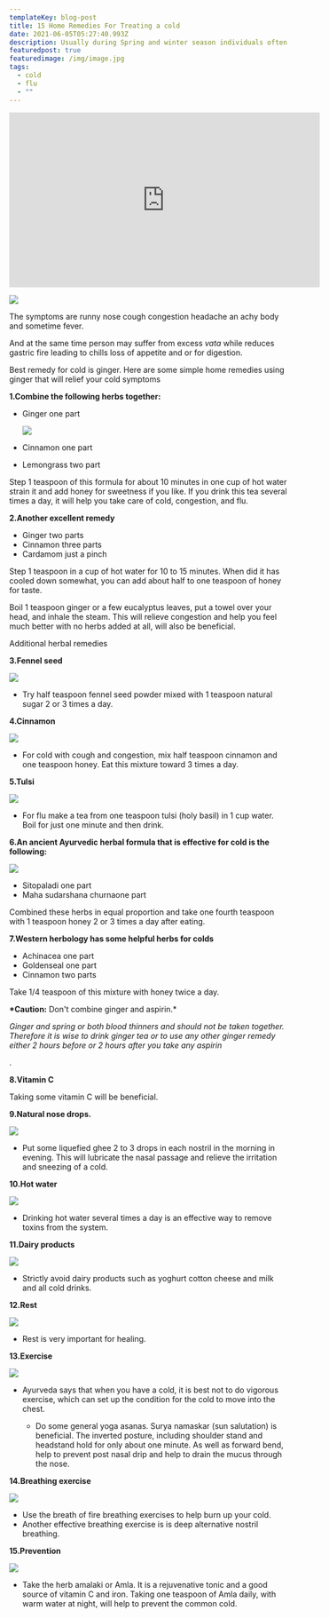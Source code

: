 ```yaml
---
templateKey: blog-post
title: 15 Home Remedies For Treating a cold
date: 2021-06-05T05:27:40.993Z
description: Usually during Spring and winter season individuals often get cold and flu.
featuredpost: true
featuredimage: /img/image.jpg
tags:
  - cold
  - flu
  - ""
---
```

<!--StartFragment-->

<style>

::-webkit-scrollbar{

width: 10px;

}

::-webkit-scrollbar-track{

border-radius: 5px;

box-shadow: inset 0 0 10px rgba(0,0,0,0.25 green, blue, alpha);

}

::-webkit-scrollbar-thumb {

border-radius: 5px;

background-color: #009578;

}

::-webkit-scrollbar-thumb :hover{

background-color: #6dcdb1;

}

</style>

<!--EndFragment-->

<!--StartFragment-->

<iframe width="560" height="315" src="https://www.youtube.com/embed/cZ0ZNjDyFpI" title="YouTube video player" frameborder="0" allow="accelerometer; autoplay; clipboard-write; encrypted-media; gyroscope; picture-in-picture" allowfullscreen></iframe>

[![](https://lh3.googleusercontent.com/-1qyxSJ6cLHI/YLCivuX6ovI/AAAAAAAAATk/CnNc_lKUwoQMmFH5AzjJbjdL6b6uzAArQCNcBGAsYHQ/w415-h279/image.png)](https://www.blogger.com/u/1/blog/page/edit/7168298537165131910/6110701077340575422#)

The symptoms are runny nose cough congestion headache an achy body and sometime fever.

And at the same time person may suffer from excess *vata* while reduces gastric fire leading to chills loss of appetite and or for digestion.

Best remedy for cold is ginger. Here are some simple home remedies using ginger that will relief your cold symptoms

**1.Combine the following herbs together:**

* Ginger one part

  [![](https://lh3.googleusercontent.com/-B_XfD2O-kh4/YLCk4uwtiPI/AAAAAAAAAT0/k8DY-IpvTroFpY8Ukt_6q9H7HkCeyCp0QCNcBGAsYHQ/image.png)](https://www.blogger.com/u/1/blog/page/edit/7168298537165131910/6110701077340575422#)
* Cinnamon one part
* Lemongrass two part

Step 1 teaspoon of this formula for about 10 minutes in one cup of hot water strain it and add honey for sweetness if you like. If you drink this tea several times a day, it will help you take care of cold, congestion, and flu.

**2.Another excellent remedy**

* Ginger two parts
* Cinnamon three parts
* Cardamom just a pinch

Step 1 teaspoon in a cup of hot water for 10 to 15 minutes. When did it has cooled down somewhat, you can add about half to one teaspoon of honey for taste.

Boil 1 teaspoon ginger or a few eucalyptus leaves, put a towel over your head, and inhale the steam. This will relieve congestion and help you feel much better with no herbs added at all, will also be beneficial.

Additional herbal remedies

**3.Fennel seed**

[![](https://lh3.googleusercontent.com/-Z6dSAfLLv00/YLCouVRx1tI/AAAAAAAAAUA/X6YpeBrY5Zs6WGst65AEopk72Tk0uYz2gCNcBGAsYHQ/image.png)](https://www.blogger.com/u/1/blog/page/edit/7168298537165131910/6110701077340575422#)

* Try half teaspoon fennel seed powder mixed with 1 teaspoon natural sugar 2 or 3 times a day.

**4.Cinnamon**

[![](https://lh3.googleusercontent.com/--z0bxylZekc/YLCo3gzP-xI/AAAAAAAAAUI/XUgNvGlr-54MKckOKBOPo-8g6Ai6uvPCQCNcBGAsYHQ/image.png)](https://www.blogger.com/u/1/blog/page/edit/7168298537165131910/6110701077340575422#)

* For cold with cough and congestion, mix half teaspoon cinnamon and one teaspoon honey. Eat this mixture toward 3 times a day.

**5.Tulsi**

[![](https://lh3.googleusercontent.com/-AOZ71vjPyiE/YLCo-vIlc5I/AAAAAAAAAUQ/z7h9x2A0sKECu4MwbwInvUThRx9UxkwkACNcBGAsYHQ/image.png)](https://www.blogger.com/u/1/blog/page/edit/7168298537165131910/6110701077340575422#)

* For flu make a tea from one teaspoon tulsi (holy basil) in 1 cup water. Boil for just one minute and then drink.

**6.An ancient Ayurvedic herbal formula that is effective for cold is the following:**

[![](https://lh3.googleusercontent.com/-PrE0vfjZYro/YLCpFzrTM2I/AAAAAAAAAUU/fWXL5fLG68gg_n6TZG98QqQsRFzCcnSZQCNcBGAsYHQ/image.png)](https://www.blogger.com/u/1/blog/page/edit/7168298537165131910/6110701077340575422#)

* Sitopaladi one part
* Maha sudarshana churnaone part

Combined these herbs in equal proportion and take one fourth teaspoon with 1 teaspoon honey 2 or 3 times a day after eating.

**7.Western herbology has some helpful herbs for colds**

* Achinacea one part
* Goldenseal one part
* Cinnamon two parts

Take 1/4 teaspoon of this mixture with honey twice a day.

**\*Caution:** Don't combine ginger and aspirin.*

*Ginger and spring or both blood thinners and should not be taken together. Therefore it is wise to drink ginger tea or to use any other ginger remedy either 2 hours before or 2 hours after you take any aspirin*

.

**8.Vitamin C**

Taking some vitamin C will be beneficial.

**9.Natural nose drops.**

[![](https://lh3.googleusercontent.com/-Yl4wDcFXkds/YLCpacs3W9I/AAAAAAAAAUk/5itSXIQme9k-ooyUZ8pmoD75EFyPU7D4QCNcBGAsYHQ/image.png)](https://www.blogger.com/u/1/blog/page/edit/7168298537165131910/6110701077340575422#)

* Put some liquefied ghee 2 to 3 drops in each nostril in the morning in evening. This will lubricate the nasal passage and relieve the irritation and sneezing of a cold.

**10.Hot water**

[![](https://lh3.googleusercontent.com/-98FTrSnqPN0/YLCph-4ZQCI/AAAAAAAAAUo/eQuiPS8yn6UqOYCAxvXwvNU3vHRWZm3MQCNcBGAsYHQ/image.png)](https://www.blogger.com/u/1/blog/page/edit/7168298537165131910/6110701077340575422#)

* Drinking hot water several times a day is an effective way to remove toxins from the system.

**11.Dairy products**

[![](https://lh3.googleusercontent.com/-vwl5zNZKUjI/YLCpoY0AUzI/AAAAAAAAAUs/YPW8DyPwlgMzX3wrr0bvmQ0bYjFyOcmswCNcBGAsYHQ/image.png)](https://www.blogger.com/u/1/blog/page/edit/7168298537165131910/6110701077340575422#)

* Strictly avoid dairy products such as yoghurt cotton cheese and milk and all cold drinks.

**12.Rest**

[![](https://lh3.googleusercontent.com/-iEYHXOSOdGc/YLCpx0BbHFI/AAAAAAAAAU4/Xp3W58usqLQH_Bp-9VSOJM9tel_d-Kf-QCNcBGAsYHQ/image.png)](https://www.blogger.com/u/1/blog/page/edit/7168298537165131910/6110701077340575422#)

* Rest is very important for healing.

**13.Exercise**

[![](https://lh3.googleusercontent.com/-rACmk-Eo274/YLCqFTbyTnI/AAAAAAAAAVI/O5815vOPt5MsCiug7_RImyCSUc9GEKZPgCNcBGAsYHQ/image.png)](https://www.blogger.com/u/1/blog/page/edit/7168298537165131910/6110701077340575422#)

* Ayurveda says that when you have a cold, it is best not to do vigorous exercise, which can set up the condition for the cold to move into the chest.

  * Do some general yoga asanas. Surya namaskar (sun salutation) is beneficial. The inverted posture, including shoulder stand and headstand hold for only about one minute. As well as forward bend, help to prevent post nasal drip and help to drain the mucus through the nose.

**14.Breathing exercise**

[![](https://lh3.googleusercontent.com/-rlhR5KCVl0k/YLCqNMdsnOI/AAAAAAAAAVM/swajfkNnCfQdEY5Ik96sUuuwMXkAiev-ACNcBGAsYHQ/image.png)](https://www.blogger.com/u/1/blog/page/edit/7168298537165131910/6110701077340575422#)

* Use the breath of fire breathing exercises to help burn up your cold.
* Another effective breathing exercise is is deep alternative nostril breathing.

**15.Prevention**

[![](https://lh3.googleusercontent.com/-oMJGkMJ6juM/YLCqTKLFUcI/AAAAAAAAAVQ/CWkcBXxspBYCFkVDMKz4DcGjr_tYtDCqwCNcBGAsYHQ/image.png)](https://www.blogger.com/u/1/blog/page/edit/7168298537165131910/6110701077340575422#)

* Take the herb amalaki or Amla. It is a rejuvenative tonic and a good source of vitamin C and iron. Taking one teaspoon of Amla daily, with warm water at night, will help to prevent the common cold.

<!--EndFragment-->